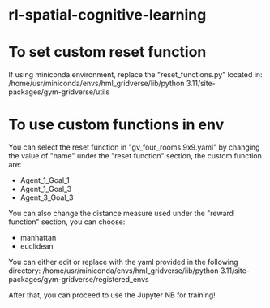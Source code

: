 # rl-spatial-cognitive-learning
# To set custom reset function
If using miniconda environment, replace the "reset_functions.py" located in:
/home/usr/miniconda/envs/hml_gridverse/lib/python 3.11/site-packages/gym-gridverse/utils

# To use custom functions in env
You can select the reset function in "gv_four_rooms.9x9.yaml" by changing the value of "name" under the "reset function" section, the custom function are:
- Agent_1_Goal_1
- Agent_1_Goal_3
- Agent_3_Goal_3

You can also change the distance measure used under the "reward function" section, you can choose:
- manhattan
- euclidean

You can either edit or replace with the yaml provided in the following directory:
/home/usr/miniconda/envs/hml_gridverse/lib/python 3.11/site-packages/gym-gridverse/registered_envs

After that, you can proceed to use the Jupyter NB for training!
